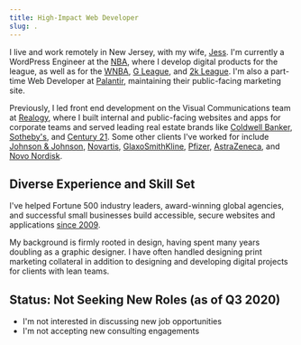 ```yaml
---
title: High-Impact Web Developer
slug: .
---
```

I live and work remotely in New Jersey, with my wife, [Jess](https://jessicawalch.com). I'm currently a WordPress Engineer at the [NBA](https://www.nba.com/), where I develop digital products for the league, as well as for the [WNBA](https://www.wnba.com/), [G League](https://gleague.nba.com/), and [2k League](https://2kleague.nba.com/). I'm also a part-time Web Developer at [Palantir](https://www.palantir.com/), maintaining their public-facing marketing site.

Previously, I led front end development on the Visual Communications team at [Realogy](https://www.realogy.com/), where I built internal and public-facing websites and apps for corporate teams and served leading real estate brands like [Coldwell Banker](https://www.coldwellbanker.com/), [Sotheby's](https://www.sothebysrealty.com), and [Century&nbsp;21](https://www.century21.com/). Some other clients I've worked for include [Johnson & Johnson](https://www.jnj.com/), [Novartis](https://www.novartis.com/), [GlaxoSmithKline](https://us.gsk.com/en-us/home/), [Pfizer](https://www.pfizer.com/), [AstraZeneca](https://www.astrazeneca.com/), and [Novo Nordisk](https://www.novonordisk.com/).

## Diverse Experience and Skill Set

I've helped Fortune 500 industry leaders, award-winning global agencies, and successful small businesses build accessible, secure websites and applications [since 2009](/resume/).

My background is firmly rooted in design, having spent many years doubling as a graphic designer. I have often handled designing print marketing collateral in addition to designing and developing digital projects for clients with lean teams.

## <span class="font-size_smaller font-weight_400">Status:</span> Not Seeking New Roles <span class="font-size_smaller font-weight_400">(as of Q3 2020)</span>

- I'm not interested in discussing new job opportunities
- I'm not accepting new consulting engagements
